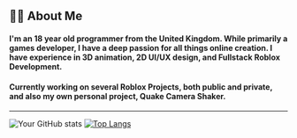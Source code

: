 ## 🧑‍💻 About Me
#### I'm an 18 year old programmer from the United Kingdom. While primarily a games developer, I have a deep passion for all things online creation. I have experience in 3D animation, 2D UI/UX design, and Fullstack Roblox Development.
#### Currently working on several Roblox Projects, both public and private, and also my own personal project, Quake Camera Shaker.
---

![Your GitHub stats](https://github-readme-stats.vercel.app/api?username=TaylorsRus&show_icons=true&theme=tokyonight)
[![Top Langs](https://github-readme-stats.vercel.app/api/top-langs/?username=TaylorsRus&theme=tokyonight)](https://github.com/anuraghazra/github-readme-stats)
<!--
**TaylorsRus/TaylorsRus** is a ✨ _special_ ✨ repository because its `README.md` (this file) appears on your GitHub profile.

Here are some ideas to get you started:

- 🔭 I’m currently working on ...
- 🌱 I’m currently learning ...
- 👯 I’m looking to collaborate on ...
- 🤔 I’m looking for help with ...
- 💬 Ask me about ...
- 📫 How to reach me: ...
- 😄 Pronouns: ...
- ⚡ Fun fact: ...
-->
